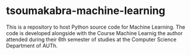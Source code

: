 # tsoumakabra-machine-learning
This is a repository to host Python source code for Machine Learning. The code is developed alongside with the Course Machine Learnig the author attended during their 6th semester of studies at the Computer Science Department of AUTh.
